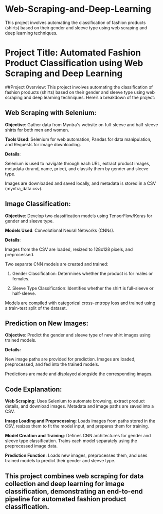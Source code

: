 # Web-Scraping-and-Deep-Learning
This project involves automating the classification of fashion products (shirts) based on their gender and sleeve type using web scraping and deep learning techniques. 

# Project Title: Automated Fashion Product Classification using Web Scraping and Deep Learning
##Project Overview:
This project involves automating the classification of fashion products (shirts) based on their gender and sleeve type using web scraping and deep learning techniques. Here’s a breakdown of the project:

## Web Scraping with Selenium:

**Objective**: Gather data from Myntra's website on full-sleeve and half-sleeve shirts for both men and women.

**Tools Used**: Selenium for web automation, Pandas for data manipulation, and Requests for image downloading.

**Details**:

Selenium is used to navigate through each URL, extract product images, metadata (brand, name, price), and classify them by gender and sleeve type.

Images are downloaded and saved locally, and metadata is stored in a CSV (myntra_data.csv).

## Image Classification:

**Objective**: Develop two classification models using TensorFlow/Keras for gender and sleeve type.

**Models Used**: Convolutional Neural Networks (CNNs).

**Details**:

Images from the CSV are loaded, resized to 128x128 pixels, and preprocessed.

Two separate CNN models are created and trained:

1. Gender Classification: Determines whether the product is for males or females.

2. Sleeve Type Classification: Identifies whether the shirt is full-sleeve or half-sleeve.

Models are compiled with categorical cross-entropy loss and trained using a train-test split of the dataset.

## Prediction on New Images:

**Objective**: Predict the gender and sleeve type of new shirt images using trained models.

**Details:**

New image paths are provided for prediction.
Images are loaded, preprocessed, and fed into the trained models.

Predictions are made and displayed alongside the corresponding images.

## Code Explanation:

**Web Scraping:** Uses Selenium to automate browsing, extract product details, and download images. Metadata and image paths are saved into a CSV.

**Image Loading and Preprocessing**: Loads images from paths stored in the CSV, resizes them to fit the model input, and prepares them for training.

**Model Creation and Training**: Defines CNN architectures for gender and sleeve type classification. Trains each model separately using the preprocessed image data.

**Prediction Function**: Loads new images, preprocesses them, and uses trained models to predict their gender and sleeve type.

This project combines web scraping for data collection and deep learning for image classification, demonstrating an end-to-end pipeline for automated fashion product classification.
--------------






